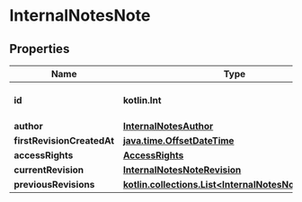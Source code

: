 
# InternalNotesNote

## Properties
Name | Type | Description | Notes
------------ | ------------- | ------------- | -------------
**id** | **kotlin.Int** | Unique numerical identifier. | 
**author** | [**InternalNotesAuthor**](InternalNotesAuthor.md) |  | 
**firstRevisionCreatedAt** | [**java.time.OffsetDateTime**](java.time.OffsetDateTime.md) |  | 
**accessRights** | [**AccessRights**](AccessRights.md) |  | 
**currentRevision** | [**InternalNotesNoteRevision**](InternalNotesNoteRevision.md) |  | 
**previousRevisions** | [**kotlin.collections.List&lt;InternalNotesNoteRevision&gt;**](InternalNotesNoteRevision.md) |  |  [optional]




